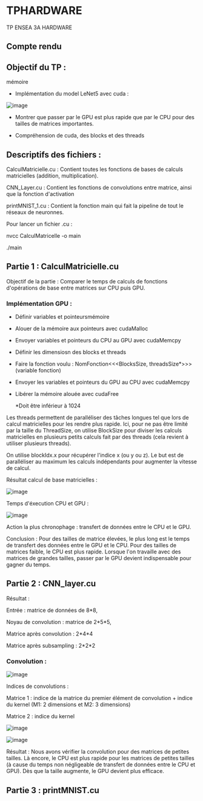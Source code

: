 # TPHARDWARE
TP ENSEA 3A HARDWARE

## Compte rendu 

## Objectif du TP :
mémoire
 - Implémentation du model LeNet5 avec cuda : 

![image](https://github.com/PriscaCarnot/TPHARDWARE/assets/120046244/8082df58-c952-4aa8-a936-bfeb7f892d80)

- Montrer que passer par le GPU est plus rapide que par le CPU pour des tailles de matrices importantes.

- Compréhension de cuda, des blocks et des threads

## Descriptifs des fichiers :  

CalculMatricielle.cu : Contient toutes les fonctions de bases de calculs matricielles (addition, multiplication).

CNN_Layer.cu : Contient les fonctions de convolutions entre matrice, ainsi que la fonction d'activation

printMNIST_1.cu : Contient la fonction main qui fait la pipeline de tout le réseaux de neuronnes. 

Pour lancer un fichier .cu : 

nvcc CalculMatricelle -o main

./main 


## Partie 1 : CalculMatricielle.cu 

Objectif de la partie : Comparer le temps de calculs de fonctions d'opérations de base entre matrices sur CPU puis GPU. 

### Implémentation GPU : 
- Définir variables et pointeursmémoire
- Alouer de la mémoire aux pointeurs avec cudaMalloc
- Envoyer variables et pointeurs du CPU au GPU avec cudaMemcpy
- Définir les dimensiosn des blocks et threads 
- Faire la fonction voulu : NomFonction<<<BlocksSize, threadsSize*>>>(variable fonction)
- Envoyer les variables et pointeurs du GPU au CPU avec cudaMemcpy
- Libérer la mémoire alouée avec cudaFree

  *Doit être inférieur à 1024

Les threads permettent de paralléliser des tâches longues tel que lors de calcul matricielles pour les rendre plus rapide. Ici, pour ne pas être limité par la taille du ThreadSize, on utilise BlockSize pour diviser les calculs matricielles en plusieurs petits calculs fait par des threads (cela revient à utiliser plusieurs threads). 

On utilise blockIdx.x pour récupérer l'indice x (ou y ou z). Le but est de paralléliser au maximum les calculs indépendants pour augmenter la vitesse de calcul.

Résultat calcul de base matricielles : 

![image](https://github.com/PriscaCarnot/TPHARDWARE/assets/118208053/f701d992-dc4f-4f12-9d4f-70efc47a8273)

Temps d'éxecution CPU et GPU : 

![image](https://github.com/PriscaCarnot/TPHARDWARE/assets/118208053/20b85af1-86aa-4515-a99d-a1feed5d32d8)

Action la plus chronophage : transfert de données entre le CPU et le GPU.

Conclusion : Pour des tailles de matrice élevées, le plus long est le temps de transfert des données entre le GPU et le CPU. Pour des tailles de matrices faible, le CPU est plus rapide. Lorsque l'on travaille avec des matrices de grandes tailles, passer par le GPU devient indispensable pour gagner du temps. 


## Partie 2 : CNN_layer.cu

Résultat :

Entrée : matrice de données de 8\*8, 

Noyau de convolution : matrice de 2\*5\*5, 

Matrice après convolution :  2\*4\*4 

Matrice après subsampling : 2\*2\*2


### Convolution : 

![image](https://github.com/PriscaCarnot/TPHARDWARE/assets/118208053/fef33c4c-a97a-4bf3-9b7b-6081d4c75e53)

Indices de convolutions : 

Matrice 1 : indice de la matrice du premier élément de convolution + indice du kernel (M1: 2 dimensions et M2: 3 dimensions)

Matrice 2 : indice du kernel

![image](https://github.com/PriscaCarnot/TPHARDWARE/assets/118208053/46d8f261-fab7-4b38-8843-a3449b6636e6)

![image](https://github.com/PriscaCarnot/TPHARDWARE/assets/118208053/d13650cb-f52f-479a-b06f-aee461d5f209)


Résultat : Nous avons vérifier la convolution pour des matrices de petites tailles. 
Là encore, le CPU est plus rapide pour les matrices de petites tailles (à cause du temps non négligeable de transfert de données entre le CPU et GPU). Dès que la taille augmente, le GPU devient plus efficace. 

## Partie 3 : printMNIST.cu

